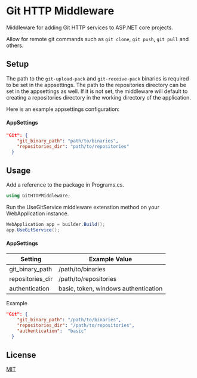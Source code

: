 
# Git HTTP Middleware

Middleware for adding Git HTTP services to ASP.NET core projects.

Allow for remote git commands such as `git clone`, `git push`, `git pull` and others.
## Setup
The path to the `git-upload-pack` and `git-receive-pack` binaries is required to be set in the appsettings. The path to the repositories directory can be set in the appsettings as well. If it is not set, the middleware will default to creating a repositories directory in the working directory of the application.

Here is an example appsettings configuration:

#### AppSettings
```json
"Git": {
    "git_binary_path": "path/to/binaries",
    "repositories_dir": "path/to/repositories"
  }
```
## Usage
Add a reference to the package in Programs.cs.

```csharp
using GitHTTPMiddleware;
```

Run the UseGitService middleware extenstion method on your WebApplication instance.

```csharp
WebApplication app = builder.Build();
app.UseGitService();
```

#### AppSettings

| Setting           | Example Value                                |
| ----------------- | -------------------------------------------- |
| git_binary_path   | /path/to/binaries                            |
| repositories_dir  | /path/to/repositories                        |
| authentication    | basic, token, windows authentication         |

Example

```json
"Git": {
    "git_binary_path": "/path/to/binaries",
    "repositories_dir": "/path/to/repositories",
    "authentication":  "basic"
  }
```


## License

[MIT](https://choosealicense.com/licenses/mit/)

